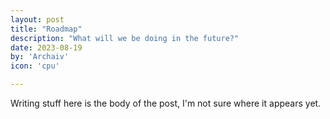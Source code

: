 ```yaml
---
layout: post
title: "Roadmap"
description: "What will we be doing in the future?"
date: 2023-08-19
by: 'Archaiv'
icon: 'cpu'

---
```


Writing stuff here is the body of the post, I'm not sure where it appears yet.
